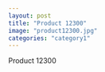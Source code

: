 ```yaml
---
layout: post
title: "Product 12300"
image: "product12300.jpg"
categories: "category1"
---
```

Product 12300
